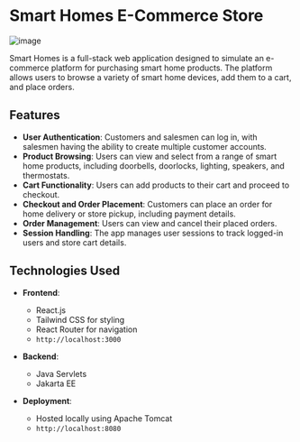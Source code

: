 # Smart Homes E-Commerce Store
![image](https://github.com/user-attachments/assets/b027b9c6-c7f2-4355-8238-1105ac91e440)


Smart Homes is a full-stack web application designed to simulate an e-commerce platform for purchasing smart home products. The platform allows users to browse a variety of smart home devices, add them to a cart, and place orders.
## Features

- **User Authentication**: Customers and salesmen can log in, with salesmen having the ability to create multiple customer accounts.
- **Product Browsing**: Users can view and select from a range of smart home products, including doorbells, doorlocks, lighting, speakers, and thermostats.
- **Cart Functionality**: Users can add products to their cart and proceed to checkout.
- **Checkout and Order Placement**: Customers can place an order for home delivery or store pickup, including payment details.
- **Order Management**: Users can view and cancel their placed orders.
- **Session Handling**: The app manages user sessions to track logged-in users and store cart details.

## Technologies Used

- **Frontend**: 
  - React.js
  - Tailwind CSS for styling
  - React Router for navigation
  - ```http://localhost:3000```

- **Backend**:
  - Java Servlets
  - Jakarta EE

- **Deployment**:
  - Hosted locally using Apache Tomcat
  - ```http://localhost:8080```
